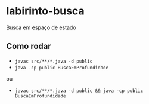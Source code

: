 # labirinto-busca
Busca em espaço de estado

## Como rodar

- `javac src/**/*.java -d public`
- `java -cp public BuscaEmProfundidade`

ou

- `javac src/**/*.java -d public && java -cp public BuscaEmProfundidade`
